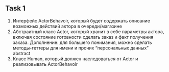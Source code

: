 ## Task 1
1. Интерфейс ActorBehavoir,
который будет содержать
описание возможных
действий актора в
очереди/магазине
2. Абстрактный класс Actor,
   который хранит в себе
   параметры актора, включая
   состояние готовности сделать
   заказ и факт получения
   заказа. Дополнение: для большего понимания, можно сделать методы-геттеры для имени и прочих
   “персональных данных” abstract
3. Класс Human, который должен наследоваться от Actor и реализовывать ActorBehavoir